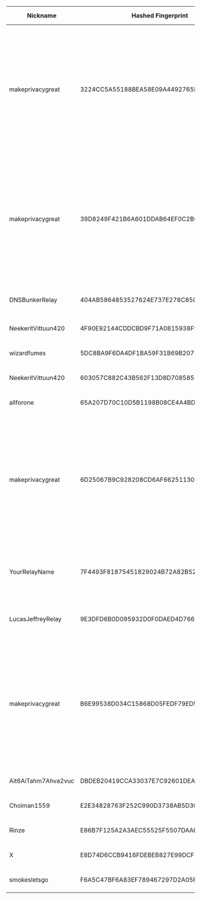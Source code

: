 | Nickname |  Hashed Fingerprint	| Or Addresses | Contact | Running | Flags | Last Seen | First Seen | Last Restarted | Advertised Bandwidth | Platform | Version | Version Status | Recommended Version | Verified hostnames | Exit policy |
|---|---|---|---|---|---|---|---|---|---|---|---|---|---|---|---|
|makeprivacygreat | 3224CC5A55188BEA58E09A4492765F12E786DAFB | ["178.175.137.223:80"] | onioncontactme@riseup.net | true | Exit, Running, V2Dir, Valid | 2025-08-10 12:00:00 | 2025-08-10 12:00:00 | 2025-08-10 11:36:28 | 0 | Tor 0.4.8.17 on Linux | 0.4.8.17 | recommended | true | N/A | ["reject 0.0.0.0/8:*","reject 169.254.0.0/16:*","reject 127.0.0.0/8:*","reject 192.168.0.0/16:*","reject 10.0.0.0/8:*","reject 172.16.0.0/12:*","reject 178.175.137.223:*","accept *:20-23","accept *:25","accept *:53","accept *:110","accept *:143","accept *:465","accept *:587","accept *:993","accept *:995","accept *:80","accept *:443","reject *:*"]|
|makeprivacygreat | 39D8249F421B6A601DDAB64EF0C2BC93FC8B6954 | ["178.175.137.223:443"] | onioncontactme@riseup.net | true | Exit, Running, V2Dir, Valid | 2025-08-10 12:00:00 | 2025-08-10 12:00:00 | 2025-08-10 11:35:45 | 0 | Tor 0.4.8.17 on Linux | 0.4.8.17 | recommended | true | N/A | ["reject 0.0.0.0/8:*","reject 169.254.0.0/16:*","reject 127.0.0.0/8:*","reject 192.168.0.0/16:*","reject 10.0.0.0/8:*","reject 172.16.0.0/12:*","reject 178.175.137.223:*","accept *:20-23","accept *:25","accept *:53","accept *:110","accept *:143","accept *:465","accept *:587","accept *:993","accept *:995","accept *:80","accept *:443","reject *:*"]|
|DNSBunkerRelay | 404AB5864853527624E737E278C850FACE338758 | ["87.106.108.91:443","[2a01:239:295:e800::1]:443"] | ruffkez@duck.com | true | Fast, Running, V2Dir, Valid | 2025-08-10 12:00:00 | 2025-08-10 01:00:00 | 2025-08-09 23:55:31 | 103424 | Tor 0.4.8.10 on Linux | 0.4.8.10 | recommended | true | N/A | ["reject *:*"]|
|NeekeritVittuun420 | 4F90E92144CDDCBD9F71A0815938F97C84F33641 | ["65.21.240.194:9420","[2a01:4f9:c012:320c::1]:9420"] | RAPE420 <tor AT vittuunsuomesta DOT pro> | true | Running, V2Dir, Valid | 2025-08-10 12:00:00 | 2025-08-10 03:00:00 | 2025-08-10 06:09:39 | 0 | Tor 0.4.8.17 on Linux | 0.4.8.17 | recommended | true | N/A | ["reject *:*"]|
|wizardfumes | 5DC8BA9F6DA4DF1BA59F31B69B207427AAD1DD36 | ["24.127.139.18:9001"] | barrypmail@protonmail.com | true | Running, V2Dir, Valid | 2025-08-10 12:00:00 | 2025-08-10 09:00:00 | 2025-08-10 08:25:05 | 0 | Tor 0.4.8.17 on Linux | 0.4.8.17 | recommended | true | ["c-24-127-139-18.hsd1.mi.comcast.net"] | ["reject *:*"]|
|NeekeritVittuun420 | 603057C882C43B562F13D8D708585CDF0D0D691B | ["65.21.240.194:9420","[2a01:4f9:c012:320c::1]:9420"] | RAPE420 <tor AT vittuunsuomesta DOT pro> | false | Running, V2Dir, Valid | 2025-08-10 02:00:00 | 2025-08-10 01:00:00 | 2025-08-10 01:08:06 | 0 | Tor 0.4.8.17 on Linux | 0.4.8.17 | recommended | true | ["tor-relay-01.vittuunsuomesta.pro"] | ["reject *:*"]|
|allforone | 65A207D70C10D5B1198B08CE4A4BDB53D1CC6379 | ["135.148.138.63:9001"] | tor-relay420@proton.me | true | Running, V2Dir, Valid | 2025-08-10 12:00:00 | 2025-08-10 03:00:00 | 2025-08-10 02:39:25 | 0 | Tor 0.4.8.17 on Linux | 0.4.8.17 | recommended | true | ["vps-1fcf8197.vps.ovh.us"] | ["reject *:*"]|
|makeprivacygreat | 6D25067B9C928208CD6AF66251130F34D1CD9228 | ["178.175.137.223:8080"] | onioncontactme@riseup.net | true | Exit, Running, V2Dir, Valid | 2025-08-10 12:00:00 | 2025-08-10 12:00:00 | 2025-08-10 11:35:48 | 0 | Tor 0.4.8.17 on Linux | 0.4.8.17 | recommended | true | N/A | ["reject 0.0.0.0/8:*","reject 169.254.0.0/16:*","reject 127.0.0.0/8:*","reject 192.168.0.0/16:*","reject 10.0.0.0/8:*","reject 172.16.0.0/12:*","reject 178.175.137.223:*","accept *:20-23","accept *:25","accept *:53","accept *:110","accept *:143","accept *:465","accept *:587","accept *:993","accept *:995","accept *:80","accept *:443","reject *:*"]|
|YourRelayName | 7F4493F81875451829024B72A82B521611DA13F8 | ["104.36.80.7:9001"] | torvps89@proton.me | true | Exit, Running, Valid | 2025-08-10 12:00:00 | 2025-08-10 03:00:00 | 2025-08-10 11:18:42 | 0 | Tor 0.4.9.2-alpha on Linux | 0.4.9.2-alpha | experimental | false | N/A | ["reject 0.0.0.0/8:*","reject 169.254.0.0/16:*","reject 127.0.0.0/8:*","reject 192.168.0.0/16:*","reject 10.0.0.0/8:*","reject 172.16.0.0/12:*","reject 104.36.80.7:*","accept *:*"]|
|LucasJeffreyRelay | 9E3DFD6B0D095932D0F0DAED4D766D81CE44D98A | ["190.137.124.221:443"] | luquijeffrey@gmail.com | true | Running, V2Dir, Valid | 2025-08-10 12:00:00 | 2025-08-10 04:00:00 | 2025-08-10 02:44:37 | 0 | Tor 0.4.9.2-alpha-dev on Linux | 0.4.9.2-alpha-dev | experimental | false | ["host221.190-137-124.telecom.net.ar"] | ["reject *:*"]|
|makeprivacygreat | B6E99538D034C15868D05FEDF79ED56C5944E886 | ["178.175.137.223:5000"] | onioncontactme@riseup.net | true | Exit, Running, V2Dir, Valid | 2025-08-10 12:00:00 | 2025-08-10 12:00:00 | 2025-08-10 11:35:50 | 0 | Tor 0.4.8.17 on Linux | 0.4.8.17 | recommended | true | N/A | ["reject 0.0.0.0/8:*","reject 169.254.0.0/16:*","reject 127.0.0.0/8:*","reject 192.168.0.0/16:*","reject 10.0.0.0/8:*","reject 172.16.0.0/12:*","reject 178.175.137.223:*","accept *:20-23","accept *:25","accept *:53","accept *:110","accept *:143","accept *:465","accept *:587","accept *:993","accept *:995","accept *:80","accept *:443","reject *:*"]|
|Ait6AiTahm7Ahva2vuc | DBDEB20419CCA33037E7C92601DEA597D5187E73 | ["87.106.134.42:4334","[2a01:239:211:6b00::1]:4334"] | tor@wurzelmann.at | true | Running, V2Dir, Valid | 2025-08-10 12:00:00 | 2025-08-10 05:00:00 | 2025-08-10 04:45:56 | 0 | Tor 0.4.8.17 on Linux | 0.4.8.17 | recommended | true | ["poppy.wurzelmann.at"] | ["reject *:*"]|
|Choiman1559 | E2E34828763F252C990D3738AB5D3C1B23027BDA | ["220.94.240.197:8480"] | N/A | true | Running, V2Dir, Valid | 2025-08-10 12:00:00 | 2025-08-10 07:00:00 | 2025-08-10 06:15:24 | 0 | Tor 0.4.8.10 on Linux | 0.4.8.10 | recommended | true | N/A | ["reject *:*"]|
|Rinze | E86B7F125A2A3AEC55525F5507DAADF495E3A414 | ["122.208.194.118:443"] | Rinze <R1nze AT proton DOT me> | true | Running, V2Dir, Valid | 2025-08-10 12:00:00 | 2025-08-10 04:00:00 | 2025-08-10 03:42:43 | 0 | Tor 0.4.8.17 on Linux | 0.4.8.17 | recommended | true | ["122x208x194x118.ap122.ftth.ucom.ne.jp"] | ["reject *:*"]|
|X | E8D74D6CCB9416FDEBEB827E99DCF487C3F399CE | ["45.94.168.6:9001"] | X@X.com | true | Running, V2Dir, Valid | 2025-08-10 12:00:00 | 2025-08-10 05:00:00 | 2025-08-10 03:59:02 | 0 | Tor 0.4.8.17 on Linux | 0.4.8.17 | recommended | true | N/A | ["reject *:*"]|
|smokesletsgo | F6A5C47BF6A83EF789467297D2A05F8C8704BECC | ["203.12.1.220:9091"] | youremail@example.com | true | Running, V2Dir, Valid | 2025-08-10 12:00:00 | 2025-08-10 05:00:00 | 2025-08-10 04:31:21 | 153600 | Tor 0.4.8.17 on Linux | 0.4.8.17 | recommended | true | ["203.12.1.220.v4.dyn.launtel.au"] | ["reject *:*"]|
